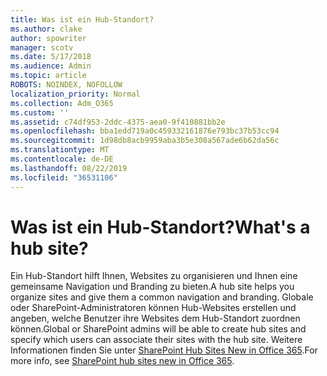 ```yaml
---
title: Was ist ein Hub-Standort?
ms.author: clake
author: spowriter
manager: scotv
ms.date: 5/17/2018
ms.audience: Admin
ms.topic: article
ROBOTS: NOINDEX, NOFOLLOW
localization_priority: Normal
ms.collection: Adm_O365
ms.custom: ''
ms.assetid: c74df953-2ddc-4375-aea0-9f410881bb2e
ms.openlocfilehash: bba1edd719a0c459332161876e793bc37b53cc94
ms.sourcegitcommit: 1d98db8acb9959aba3b5e308a567ade6b62da56c
ms.translationtype: MT
ms.contentlocale: de-DE
ms.lasthandoff: 08/22/2019
ms.locfileid: "36531106"
---
```

# <a name="whats-a-hub-site"></a><span data-ttu-id="da351-102">Was ist ein Hub-Standort?</span><span class="sxs-lookup"><span data-stu-id="da351-102">What's a hub site?</span></span>

<span data-ttu-id="da351-103">Ein Hub-Standort hilft Ihnen, Websites zu organisieren und Ihnen eine gemeinsame Navigation und Branding zu bieten.</span><span class="sxs-lookup"><span data-stu-id="da351-103">A hub site helps you organize sites and give them a common navigation and branding.</span></span> <span data-ttu-id="da351-104">Globale oder SharePoint-Administratoren können Hub-Websites erstellen und angeben, welche Benutzer ihre Websites dem Hub-Standort zuordnen können.</span><span class="sxs-lookup"><span data-stu-id="da351-104">Global or SharePoint admins will be able to create hub sites and specify which users can associate their sites with the hub site.</span></span> <span data-ttu-id="da351-105">Weitere Informationen finden Sie unter [SharePoint Hub Sites New in Office 365](https://go.microsoft.com/fwlink/?linkid=869388).</span><span class="sxs-lookup"><span data-stu-id="da351-105">For more info, see [SharePoint hub sites new in Office 365](https://go.microsoft.com/fwlink/?linkid=869388).</span></span>
  

